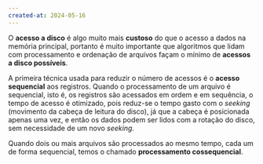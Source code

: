 ```yaml
---
created-at: 2024-05-16
---
```


 O **acesso a disco** é algo muito mais **custoso** do que o acesso a dados na memória principal, portanto é muito importante que algoritmos que lidam com processamento e ordenação de arquivos façam o mínimo de **acessos a disco possíveis**.

A primeira técnica usada para reduzir o número de acessos é o **acesso sequencial** aos registros. Quando o processamento de um arquivo é sequencial, isto é, os registros são acessados em ordem e em sequência, o tempo de acesso é otimizado, pois reduz-se o tempo gasto com o *seeking* (movimento da cabeça de leitura do disco), já que a cabeça é posicionada apenas uma vez, e então os dados podem ser lidos com a rotação do disco, sem necessidade de um novo *seeking*.

Quando dois ou mais arquivos são processados ao mesmo tempo, cada um de forma sequencial, temos o chamado **processamento cossequencial**.